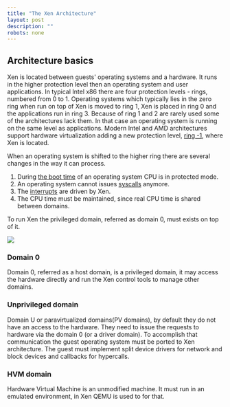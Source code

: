 ```yaml
---
title: "The Xen Architecture"
layout: post
description: ""
robots: none
---
```


## Architecture basics

Xen is located between guests' operating systems and a hardware. It runs in the higher protection level then an operating system and user applications. In typical Intel x86 there are four protection levels - rings, numbered from 0 to 1. Operating systems which typically lies in the zero ring when run on top of Xen is moved to ring 1, Xen is placed in ring 0 and the applications run in ring 3. Because of ring 1 and 2 are rarely used some of the architectures lack them. In that case an operating system is running on the same level as applications. Modern Intel and AMD architectures support hardware virtualization adding a new protection level, [ring -1](../HWsupport/index.html), where Xen is located. 

When an operating system is shifted to the higher ring there are several changes in the way it can process. 

1. During [the boot time](../Booting/index.html) of an operating system CPU is in protected mode.
2. An operating system cannot issues [syscalls](../XenHypercall/index.html) anymore.
3. The [interrupts](../XenEvents/index.html) are driven by Xen.
4. The CPU time must be maintained, since real CPU time is shared between domains.

To run Xen the privileged domain, referred as domain 0, must exists on top of it. 

![](/assets/2016/XenArchitecture.png)

### Domain 0 
 
Domain 0, referred as a host domain, is a privileged domain, it may access the hardware directly and run the Xen control tools to manage other domains. 

### Unprivileged domain

Domain U or paravirtualized domains(PV domains), by default they do not have an access to the hardware. They need to issue the requests to hardware via the domain 0 (or a driver domain). To accomplish that communication the guest operating system must be ported to Xen architecture. The guest must implement split device drivers for network and block devices and callbacks for hypercalls. 

### HVM domain

Hardware Virtual Machine is an unmodified machine. It must run in an emulated environment, in Xen QEMU is used to for that. 
